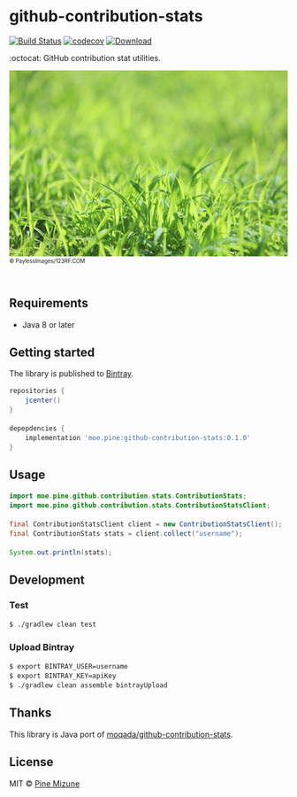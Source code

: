# github-contribution-stats

[![Build Status](https://travis-ci.com/pine/github-contribution-stats.svg?branch=master)](https://travis-ci.com/pine/github-contribution-stats)
[![codecov](https://codecov.io/gh/pine/github-contribution-stats/branch/master/graph/badge.svg)](https://codecov.io/gh/pine/github-contribution-stats)
[![Download](https://api.bintray.com/packages/pinemz/maven/github-contribution-stats/images/download.svg)](https://bintray.com/pinemz/maven/github-contribution-stats)

:octocat: GitHub contribution stat utilities.

![](images/readme.jpg)<br>
<sup><sup>&copy; PaylessImages/123RF.COM</sup></sup>
<br>
<br>

## Requirements

- Java 8 or later

## Getting started
The library is published to [Bintray](https://bintray.com/pinemz/maven/github-contribution-stats).

```gradle
repositories {
    jcenter()
}

depepdencies {
    implementation 'moe.pine:github-contribution-stats:0.1.0'
}
```

## Usage

```java
import moe.pine.github.contribution.stats.ContributionStats;
import moe.pine.github.contribution.stats.ContributionStatsClient;

final ContributionStatsClient client = new ContributionStatsClient();
final ContributionStats stats = client.collect("username");

System.out.println(stats);
```

## Development
### Test

```bash
$ ./gradlew clean test
```

### Upload Bintray

```bash
$ export BINTRAY_USER=username
$ export BINTRAY_KEY=apiKey
$ ./gradlew clean assemble bintrayUpload
```

## Thanks
This library is Java port of [moqada/github-contribution-stats](https://github.com/moqada/github-contribution-stats).

## License
MIT &copy; [Pine Mizune](https://profile.pine.moe)
